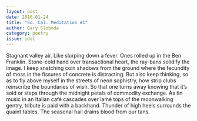 ```yaml
---
layout: post 
date: 2016-01-24
title: "So. Cal. Meditation #1"
author: Gary Sloboda
category: poetry
issue: idol
---
```

Stagnant valley air. Like slurping down a fever. Ones rolled up in the Ben Franklin. Stone-cold hand over transactional heart, the ray-bans solidify the image. I keep snatching coin shadows from the ground where the fecundity of moss in the fissures of concrete is distracting. But also keep thinking, so as to fly above myself in the streets of neon sophistry, how strip clubs reinscribe the boundaries of wish. So that one turns away knowing that it’s sold or steps through the midnight petals of commodity exchange. As tin music in an Italian café cascades over lamé tops of the moonwalking gentry, tribute is paid with a backhand. Thunder of high heels surrounds the quaint tables. The seasonal hail drains blood from our tans.